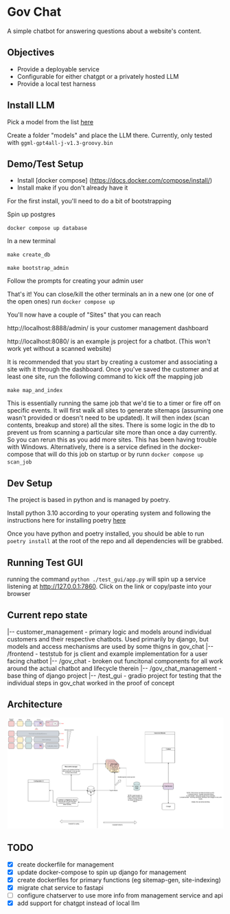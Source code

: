 # Gov Chat

A simple chatbot for answering questions about a website's content.

## Objectives

- Provide a deployable service 
- Configurable for either chatgpt or a privately hosted LLM
- Provide a local test harness

## Install LLM

Pick a model from the list [here](https://gpt4all.io/index.html)

Create a folder "models" and place the LLM there. Currently, only tested with `ggml-gpt4all-j-v1.3-groovy.bin`

## Demo/Test Setup

- Install [docker compose] (https://docs.docker.com/compose/install/)
- Install make if you don't already have it


For the first install, you'll need to do a bit of bootstrapping

Spin up postgres

`docker compose up database`

In a new terminal

`make create_db`

`make bootstrap_admin`

Follow the prompts for creating your admin user

That's it! You can close/kill the other terminals an in a new one (or one of the open ones) run
`docker compose up`


You'll now have a couple of "Sites" that you can reach 

http://localhost:8888/admin/ is your customer management dashboard

http://localhost:8080/ is an example js project for a chatbot. (This won't work yet without a scanned website)



It is recommended that you start by creating a customer and associating a site with it through the dashboard. Once you've saved the customer and at least one site, run the following command to kick off the mapping job

`make map_and_index`


This is essentially running the same job that we'd tie to a timer or fire off on specific events. It will first walk all sites to generate sitemaps (assuming one wasn't provided or doesn't need to be updated). It will then index (scan contents, breakup and store) all the sites. There is some logic in the db to prevent us from scanning a particular site more than once a day currently. So you can rerun this as you add more sites. This has been having trouble with Windows. Alternatively, there is a service defined in the docker-compose that will do this job on startup or by runn `docker compose up scan_job`



## Dev Setup 

The project is based in python and is managed by poetry. 

Install python 3.10 according to your operating system and following the instructions here for installing poetry [here](https://python-poetry.org/docs/)

Once you have python and poetry installed, you should be able to run `poetry install` at the root of the repo and all dependencies will be grabbed. 



## Running Test GUI

running the command `python ./test_gui/app.py` will spin up a service listening at http://127.0.0.1:7860. Click on the link or copy/paste into your browser


## Current repo state


|-- customer_management - primary logic and models around individual customers and their respective chatbots. Used primarily by django, but models and access mechanisms are used by some thigns in gov_chat
|-- /frontend - teststub for js client and example implementation for a user facing chatbot
|-- /gov_chat - broken out funcitonal components for all work around the actual chatbot and lifecycle therein
|-- /gov_chat_management - base thing of django project
|-- /test_gui - gradio project for testing that the individual steps in gov_chat worked in the proof of concept


## Architecture

![Arch](images/govchat-arch.png)

## TODO 

 - [x] create dockerfile for management
 - [x] update docker-compose to spin up django for management
 - [x] create dockerfiles for primary functions (eg sitemap-gen, site-indexing)
 - [x] migrate chat service to fastapi
 - [ ] configure chatserver to use more info from management service and api
 - [x] add support for chatgpt instead of local llm